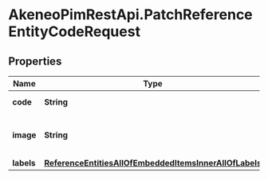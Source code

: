 # AkeneoPimRestApi.PatchReferenceEntityCodeRequest

## Properties

Name | Type | Description | Notes
------------ | ------------- | ------------- | -------------
**code** | **String** | Reference entity code | 
**image** | **String** | Code of the reference entity image | [optional] 
**labels** | [**ReferenceEntitiesAllOfEmbeddedItemsInnerAllOfLabels**](ReferenceEntitiesAllOfEmbeddedItemsInnerAllOfLabels.md) |  | [optional] 


